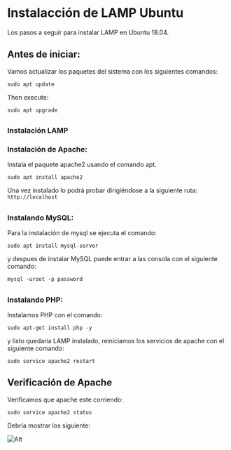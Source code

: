 # Instalacción de LAMP Ubuntu

Los pasos a seguir para instalar LAMP en Ubuntu 18.04. 

## Antes de iniciar:
Vamos actualizar los paquetes del sistema con los siguientes comandos:

```
sudo apt update
```

Then execute: 

```
sudo apt upgrade
```

##

### Instalación LAMP

### Instalación de Apache:

 Instala el paquete apache2 usando el comando apt.


~~~~
sudo apt install apache2
~~~~


Una vez instalado lo podrá probar dirigiéndose a la siguiente ruta: `http://localhost`

##

### Instalando MySQL:

Para la instalación de mysql se ejecuta el comando:

```
sudo apt install mysql-server
```

y despues de instalar MySQL puede entrar a las consola con el siguiente comando:

```
mysql -uroot -p password
```

##

### Instalando PHP:

Instalamos PHP con el comando:

```
sudo apt-get install php -y
```
y listo quedaría LAMP instalado, reiniciamos los servicios de apache con el siguiente comando:
```
sudo service apache2 restart
```

##

## Verificación de Apache

Verificamos que apache este corriendo:
```
sudo service apache2 status
```
Debría mostrar los siguiente:

![Alt](https://i.imgur.com/FbGLpYV.png) 